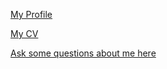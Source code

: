 [My Profile](https://openformatproj.github.io/profile/)

[My CV](https://openformatproj.github.io/profile/cv.html)

[Ask some questions about me here](https://huggingface.co/spaces/openformatproj/profile)
